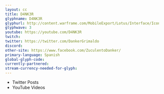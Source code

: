 ```yaml
---
layout: cc
title: D4NK3R 
glyphname: D4NK3R
glyphurl: http://content.warframe.com/MobileExport/Lotus/Interface/Icons/Player/ContentCreators/D4NK3R.png
glyphwave: 3
youtube: https://youtube.com/D4NK3R
twitch: 
twitter: https://twitter.com/DankerGrimaldo
discord: 
other-site: https://www.facebook.com/ZuculentoDanker/
primary-language: Spanish
global-glyph-code: 
currently-partnered: 
stream-currency-needed-for-glyph: 
---
```

* Twitter Posts
* YouTube Videos
